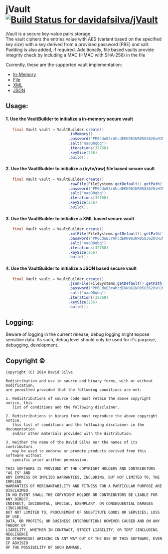 jVault [![Build Status for davidafsilva/jVault](https://codeship.com/projects/ecd74dd0-545c-0132-ea32-42ab35009c21/status)](https://codeship.com/projects/49190)
=============
jVault is a secure key-value pairs storage.<br/>
The vault ciphers the entries value with AES (variant based on the specified key size) with a key 
derived from a provided password (PBE) and salt. Padding is also added, if required.
Additionally, file based vaults provide integrity check by including a MAC (HMAC with SHA-256) in the file 

Currently, these are the supported vault implementation:

- [In-Memory](https://github.com/davidafsilva/jVault/blob/master/src/main/java/pt/davidafsilva/jvault/vault/InMemoryVault.java)
- [File](https://github.com/davidafsilva/jVault/blob/master/src/main/java/pt/davidafsilva/jvault/vault/ByteFileVault.java)
- [XML](https://github.com/davidafsilva/jVault/blob/master/src/main/java/pt/davidafsilva/jvault/vault/XmlFileVault.java)
- [JSON](https://github.com/davidafsilva/jVault/blob/master/src/main/java/pt/davidafsilva/jvault/vault/JsonFileVault.java)


Usage:
------
#### 1. Use the VaultBuilder to initialize a in-memory secure vault
```java
   final Vault vault = VaultBuilder.create()
                            .inMemory()
                            .password("PM6CduB3rAhcdEKN961NR0583620vHJM")
                            .salt("naoQ8qbq")
                            .iterations(32768)
                            .keySize(256)
                            .build();
```

#### 2. Use the VaultBuilder to initialize a (byte/raw) file based secure vault
```java
   final Vault vault = VaultBuilder.create()
                            .rawFile(FileSystems.getDefault().getPath("vaults", "notes.vault"))
                            .password("PM6CduB3rAhcdEKN961NR0583620vHJM")
                            .salt("naoQ8qbq")
                            .iterations(32768)
                            .keySize(256)
                            .build();
```

#### 3. Use the VaultBuilder to initialize a XML based secure vault
```java
   final Vault vault = VaultBuilder.create()
                            .xmlFile(FileSystems.getDefault().getPath("vaults", "notes.vault"))
                            .password("PM6CduB3rAhcdEKN961NR0583620vHJM")
                            .salt("naoQ8qbq")
                            .iterations(32768)
                            .keySize(256)
                            .build();
```

#### 4. Use the VaultBuilder to initialize a JSON based secure vault
```java
   final Vault vault = VaultBuilder.create()
                            .jsonFile(FileSystems.getDefault().getPath("vaults", "notes.vault"))
                            .password("PM6CduB3rAhcdEKN961NR0583620vHJM")
                            .salt("naoQ8qbq")
                            .iterations(32768)
                            .keySize(256)
                            .build();
```

Logging:
------
Beware of logging in the current release, debug logging might expose sensitive data. As such, 
debug level should only be used for it's purpose, debugging, development.

Copyright &copy;
---------
    Copyright (C) 2014 David Silva
 
    Redistribution and use in source and binary forms, with or without modification,
    are permitted provided that the following conditions are met:
    
    1. Redistributions of source code must retain the above copyright notice, this
       list of conditions and the following disclaimer.
    
    2. Redistributions in binary form must reproduce the above copyright notice,
       this list of conditions and the following disclaimer in the documentation
       and/or other materials provided with the distribution.
    
    3. Neither the name of the David Silva nor the names of its contributors
       may be used to endorse or promote products derived from this software without
       specific prior written permission.
    
    THIS SOFTWARE IS PROVIDED BY THE COPYRIGHT HOLDERS AND CONTRIBUTORS "AS IS" AND
    ANY EXPRESS OR IMPLIED WARRANTIES, INCLUDING, BUT NOT LIMITED TO, THE IMPLIED
    WARRANTIES OF MERCHANTABILITY AND FITNESS FOR A PARTICULAR PURPOSE ARE DISCLAIMED.
    IN NO EVENT SHALL THE COPYRIGHT HOLDER OR CONTRIBUTORS BE LIABLE FOR ANY DIRECT,
    INDIRECT, INCIDENTAL, SPECIAL, EXEMPLARY, OR CONSEQUENTIAL DAMAGES (INCLUDING,
    BUT NOT LIMITED TO, PROCUREMENT OF SUBSTITUTE GOODS OR SERVICES; LOSS OF USE,
    DATA, OR PROFITS; OR BUSINESS INTERRUPTION) HOWEVER CAUSED AND ON ANY THEORY OF
    LIABILITY, WHETHER IN CONTRACT, STRICT LIABILITY, OR TORT (INCLUDING NEGLIGENCE
    OR OTHERWISE) ARISING IN ANY WAY OUT OF THE USE OF THIS SOFTWARE, EVEN IF ADVISED
    OF THE POSSIBILITY OF SUCH DAMAGE.
